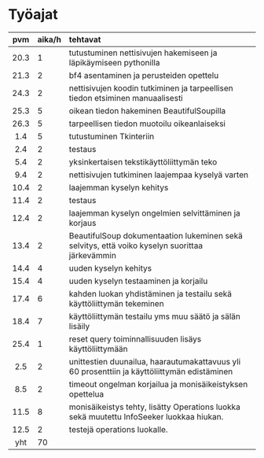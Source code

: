 # Työajat

| pvm   | aika/h | tehtavat  |
| :----:|:-------| :-----|
| 20.3  | 1      | tutustuminen nettisivujen hakemiseen ja läpikäymiseen pythonilla |
| 21.3  | 2      | bf4 asentaminen ja perusteiden opettelu |
| 24.3  | 2      | nettisivujen koodin tutkiminen ja tarpeellisen tiedon etsiminen manuaalisesti |
| 25.3  | 5      | oikean tiedon hakeminen BeautifulSoupilla |
| 26.3  | 5      | tarpeellisen tiedon muotoilu oikeanlaiseksi |
| 1.4   | 5      | tutustuminen Tkinteriin |
| 2.4   | 2      | testaus |
| 5.4   | 2      | yksinkertaisen tekstikäyttöliittymän teko |
| 9.4   | 2      | nettisivujen tutkiminen laajempaa kyselyä varten |
| 10.4  | 2      | laajemman kyselyn kehitys |
| 11.4  | 2      | testaus|
| 12.4  | 2      | laajemman kyselyn ongelmien selvittäminen ja korjaus |
| 13.4  | 2      | BeautifulSoup dokumentaation lukeminen sekä selvitys, että voiko kyselyn suorittaa järkevämmin |
| 14.4  | 4      | uuden kyselyn kehitys |
| 15.4  | 4      | uuden kyselyn testaaminen ja korjailu |
| 17.4  | 6      | kahden luokan yhdistäminen ja testailu sekä käyttöliittymän tekeminen |
| 18.4  | 7      | käyttöliittymän testailu yms muu säätö ja sälän lisäily |
| 25.4  | 1      | reset query toiminnallisuuden lisäys käyttöliittymään |
| 2.5   | 2      | unittestien duunailua, haarautumakattavuus yli 60 prosenttiin ja käyttöliittymän edistäminen |
| 8.5   | 2      | timeout ongelman korjailua ja monisäikeistyksen opettelua |
| 11.5  | 8      | monisäikeistys tehty, lisätty Operations luokka sekä muutettu InfoSeeker luokkaa hiukan. |
| 12.5  | 2      | testejä operations luokalle. |
| yht   | 70     | |
